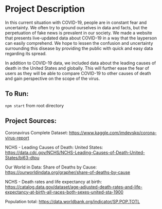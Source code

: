 # Project Description
  In this current situation with COVID-19, people are in constant fear and uncertainty. We often try to ground ourselves in data and facts, but the perpetuation of fake news is prevalent in our society. We made a website that presents live-updated data about COVID-19 in a way that the layperson can easily comprehend. We hope to lessen the confusion and uncertainty surrounding this disease by providing the public with quick and easy data regarding its spread. 

In addition to COVID-19 data, we included data about the leading causes of death in the United States and globally. This will further ease the fear of users as they will be able to compare COVID-19 to other causes of death and gain perspective on the scope of the virus. 

## To Run:
`npm start` from root directory

## Project Sources:
Coronavirus Complete Dataset: https://www.kaggle.com/imdevskp/corona-virus-report

NCHS - Leading Causes of Death: United States: https://data.cdc.gov/NCHS/NCHS-Leading-Causes-of-Death-United-States/bi63-dtpu

Our World in Data: Share of Deaths by Cause: https://ourworldindata.org/grapher/share-of-deaths-by-cause

NCHS - Death rates and life expectancy at birth: https://catalog.data.gov/dataset/age-adjusted-death-rates-and-life-expectancy-at-birth-all-races-both-sexes-united-sta-1900

Population total: https://data.worldbank.org/indicator/SP.POP.TOTL

